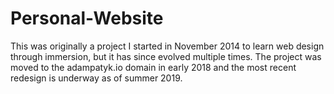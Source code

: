 # Personal-Website

This was originally a project I started in November 2014 to learn web design through immersion, but it has since evolved multiple times. The project was moved to the adampatyk.io domain in early 2018 and the most recent redesign is underway as of summer 2019.
